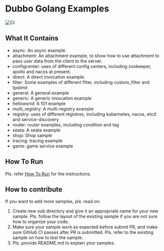 # Dubbo Golang Examples

![CI](https://github.com/apache/dubbo-go-samples/workflows/CI/badge.svg)

## What It Contains

* async: An async example.
* attachment: An attachment example, to show how to use attachment to pass user data from the client to the server.  
* configcenter: uses of different config centers, including zookeeper, apollo and nacos at present.
* direct: A direct invocation example.
* filter: Some examples of different filter, including custom_filter and tpslimit
* general: A general example
* generic: A generic invocation example
* helloworld: A 101 example
* multi_registry: A multi-registry example
* registry: uses of different registres, including kubernetes, nacos, etcd and service-discovery
* router: router examples, including condition and tag
* seata: A seata example
* shop: Shop sample
* tracing: tracing example
* game: game service example

## How To Run

Pls. refer [How To Run](HOWTO.md) for the instructions.

## How to contribute

If you want to add more samples, pls. read on:
1. Create new sub directory and give it an appropriate name for your new sample. Pls. follow the layout of the existing sample if you are not sure how to organize your code.
2. Make sure your sample work as expected before submit PR, and make sure GitHub CI passes after PR is submitted. Pls. refer to the existing sample on how to test the sample.   
3. Pls. provide README.md to explain your samples.
